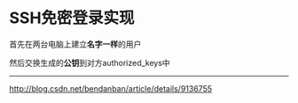 # SSH免密登录实现

首先在两台电脑上建立**名字一样**的用户

然后交换生成的**公钥**到对方authorized_keys中

-------------------------

http://blog.csdn.net/bendanban/article/details/9136755
